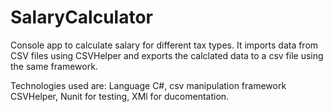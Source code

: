 # SalaryCalculator
Console app to calculate salary for different tax types. It imports data from CSV files using CSVHelper and exports the calclated data to a csv file using the same framework.

Technologies used are: Language C#, csv manipulation framework CSVHelper, Nunit for testing, XMl for ducomentation.

